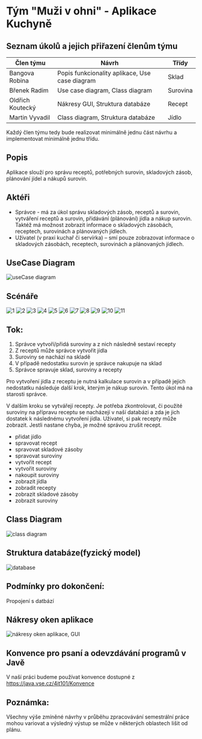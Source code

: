 # Tým "Muži v ohni"   - Aplikace Kuchyně
## Seznam úkolů a jejich přiřazení členům týmu
Člen týmu | Návrh | Třídy
--- | --- | ---
Bangova Robina | Popis funkcionality aplikace, Use case diagram | Sklad
Břenek Radim | Use case diagram, Class diagram | Surovina
Oldřich Koutecký | Nákresy GUI, Struktura databáze | Recept
Martin Vyvadil | Class diagram, Struktura databáze | Jídlo

Každý člen týmu tedy bude realizovat minimálně jednu část návrhu a implementovat minimálně jednu třídu.
## Popis
Aplikace slouží pro správu receptů, potřebných surovin, skladových zásob, plánování jídel a nákupů surovin.
## Aktéři
*	Správce - má za úkol správu skladových zásob, receptů a surovin, vytváření receptů a surovin, přidávání (plánování) jídla a nákup surovin. Taktéž má možnost zobrazit informace o skladových zásobách, receptech, surovinách a plánovaných jídlech.
*	Uživatel (v praxi kuchař či servírka) – smí pouze zobrazovat informace o skladových zásobách, receptech, surovinách a plánovaných jídlech.
## UseCase Diagram
![useCase diagram](https://raw.githubusercontent.com/kouo00/obrazky/master/useCase.png)
## Scénáře
![1](https://raw.githubusercontent.com/kouo00/obrazky/master/1.png)
![2](https://raw.githubusercontent.com/kouo00/obrazky/master/2.png)
![3](https://raw.githubusercontent.com/kouo00/obrazky/master/3.png)
![4](https://raw.githubusercontent.com/kouo00/obrazky/master/4.png)
![5](https://raw.githubusercontent.com/kouo00/obrazky/master/5png)
![6](https://raw.githubusercontent.com/kouo00/obrazky/master/6.png)
![7](https://raw.githubusercontent.com/kouo00/obrazky/master/7.png)
![8](https://raw.githubusercontent.com/kouo00/obrazky/master/8.png)
![9](https://raw.githubusercontent.com/kouo00/obrazky/master/9.png)
![10](https://raw.githubusercontent.com/kouo00/obrazky/master/10.png)
![11](https://raw.githubusercontent.com/kouo00/obrazky/master/11.png)
## Tok:
1.	Správce vytvoří/přidá suroviny a z nich následně sestaví recepty
2.	Z receptů může správce vytvořit jídla
3.	Suroviny se nachází na skladě
4.	V případě nedostatku surovin je správce nakupuje na sklad
5.	Správce spravuje sklad, suroviny a recepty

Pro vytvoření jídla z receptu je nutná kalkulace surovin a v případě jejich nedostatku následuje další krok, kterým je nákup surovin. Tento úkol má na starosti správce. 

V dalším kroku se vytvářejí recepty. Je potřeba zkontrolovat, či použité suroviny na přípravu receptu se nacházejí v naší databázi a zda je jich dostatek k následnému vytvoření jídla. Uživatel, si pak recepty může zobrazit. Jestli nastane chyba, je možné správou zrušit recept.


*	přidat jídlo
*	spravovat recept
*	spravovat skladové zásoby
*	spravovat suroviny
*	vytvořit recept
*	vytvořit suroviny
*	nakoupit suroviny
*	zobrazit jídla
*	zobradit recepty
*	zobrazit skladové zásoby
*	zobrazit suroviny

## Class Diagram
![class diagram](https://raw.githubusercontent.com/kouo00/obrazky/master/classDiagram.png)

## Struktura databáze(fyzický model)
![database](https://raw.githubusercontent.com/kouo00/obrazky/master/database.png)
## Podmínky pro dokončení:
Propojení s datbází 

## Nákresy oken aplikace
![nákresy oken aplikace, GUI](https://raw.githubusercontent.com/kouo00/obrazky/master/nakres.png)
## Konvence pro psaní a odevzdávání programů v Javě
V naší práci budeme používat konvence dostupné z https://java.vse.cz/4it101/Konvence

## Poznámka: 
Všechny výše zmíněné návrhy v průběhu zpracovávání semestrální práce mohou variovat a výsledný výstup se může v některých oblastech lišit od plánu.
